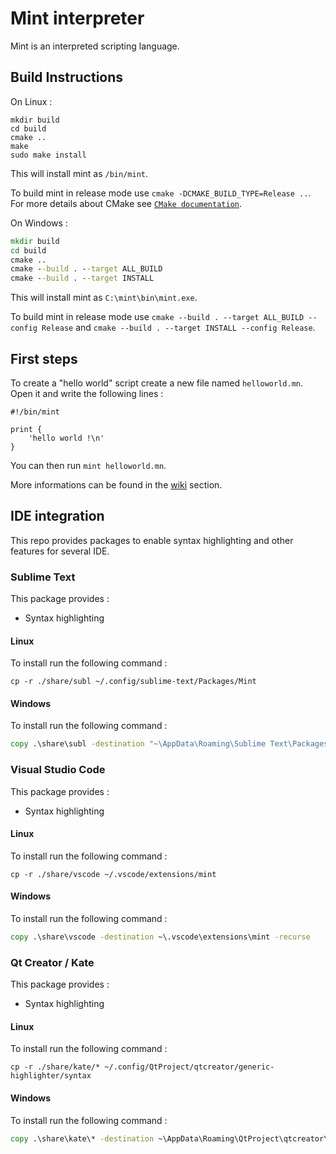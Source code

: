 # Mint interpreter

Mint is an interpreted scripting language.

## Build Instructions

On Linux :
```shell
mkdir build
cd build
cmake ..
make
sudo make install
```

This will install mint as `/bin/mint`.

To build mint in release mode use `cmake -DCMAKE_BUILD_TYPE=Release ..`.
For more details about CMake see [`CMake documentation`](https://cmake.org/).

On Windows :
```bat
mkdir build
cd build
cmake ..
cmake --build . --target ALL_BUILD
cmake --build . --target INSTALL
```

This will install mint as `C:\mint\bin\mint.exe`.

To build mint in release mode use `cmake --build . --target ALL_BUILD --config Release` and `cmake --build . --target INSTALL --config Release`.

## First steps

To create a "hello world" script create a new file named ``helloworld.mn``.
Open it and write the following lines :
```mint
#!/bin/mint

print {
    'hello world !\n'
}
```

You can then run `mint helloworld.mn`.

More informations can be found in the [wiki](https://github.com/Palamecia/mint/wiki) section.

## IDE integration

This repo provides packages to enable syntax highlighting and other features for several IDE.

### Sublime Text

This package provides :
* Syntax highlighting

#### Linux

To install run the following command :

```shell
cp -r ./share/subl ~/.config/sublime-text/Packages/Mint
```

#### Windows

To install run the following command :

```bat
copy .\share\subl -destination "~\AppData\Roaming\Sublime Text\Packages\Mint" -recurse
```

### Visual Studio Code

This package provides :
* Syntax highlighting

#### Linux

To install run the following command :

```shell
cp -r ./share/vscode ~/.vscode/extensions/mint
```

#### Windows

To install run the following command :

```bat
copy .\share\vscode -destination ~\.vscode\extensions\mint -recurse
```

### Qt Creator / Kate

This package provides :
* Syntax highlighting

#### Linux

To install run the following command :

```shell
cp -r ./share/kate/* ~/.config/QtProject/qtcreator/generic-highlighter/syntax
```

#### Windows

To install run the following command :

```bat
copy .\share\kate\* -destination ~\AppData\Roaming\QtProject\qtcreator\generic-highlighter\syntax -recurse
```
